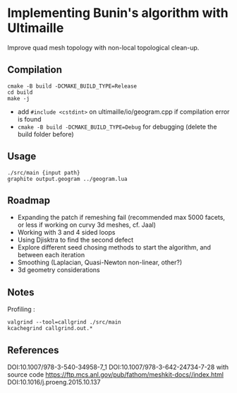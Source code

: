 # Implementing Bunin's algorithm with Ultimaille

Improve quad mesh topology with non-local topological clean-up.

## Compilation

```
cmake -B build -DCMAKE_BUILD_TYPE=Release
cd build
make -j
```

- add `#include <cstdint>` on ultimaille/io/geogram.cpp if compilation error is found
- `cmake -B build -DCMAKE_BUILD_TYPE=Debug` for debugging (delete the build folder before)

## Usage

```
./src/main {input path}
graphite output.geogram ../geogram.lua
```

## Roadmap 

- Expanding the patch if remeshing fail (recommended max 5000 facets, or less if working on curvy 3d meshes, cf. Jaal)
- Working with 3 and 4 sided loops
- Using Djisktra to find the second defect
- Explore different seed chosing methods to start the algorithm, and between each iteration
- Smoothing (Laplacian, Quasi-Newton non-linear, other?)
- 3d geometry considerations

## Notes

Profiling :
```
valgrind --tool=callgrind ./src/main
kcachegrind callgrind.out.*
```

## References
DOI:10.1007/978-3-540-34958-7_1
DOI:10.1007/978-3-642-24734-7-28  with source code https://ftp.mcs.anl.gov/pub/fathom/meshkit-docs//index.html
DOI:10.1016/j.proeng.2015.10.137